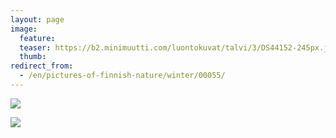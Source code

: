 ```yaml
---
layout: page
image:
  feature:
  teaser: https://b2.minimuutti.com/luontokuvat/talvi/3/DS44152-245px.jpg
  thumb:
redirect_from:
  - /en/pictures-of-finnish-nature/winter/00055/
---
```


![](https://b2.minimuutti.com/luontokuvat/talvi/3/DS44151-800px.jpg)

![](https://b2.minimuutti.com/luontokuvat/talvi/3/DS44152-800px.jpg)
